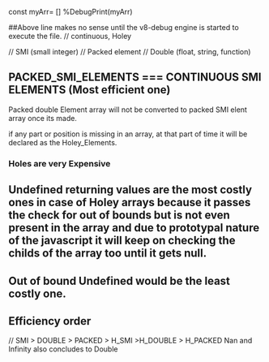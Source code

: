 const myArr= []
%DebugPrint(myArr)

##Above line makes no sense until the v8-debug engine is started to execute the file. 
// continuous, Holey

// SMI (small integer)
// Packed element
// Double (float, string, function)

## PACKED_SMI_ELEMENTS === CONTINUOUS SMI ELEMENTS (Most efficient one)

Packed double Element array will not be converted to packed SMI elent array once its made.

if any part or position is missing in an array, at that part of time it will be declared as the Holey_Elements.

### Holes are very Expensive
## Undefined returning values are the most costly ones in case of Holey arrays because it passes the check for out of bounds but is not even present in the array and due to prototypal nature of the javascript it will keep on checking the childs of the array too until it gets null.

## Out of bound Undefined would be the least costly one.

## Efficiency order
// SMI > DOUBLE > PACKED > H_SMI >H_DOUBLE > H_PACKED
Nan and Infinity also concludes to Double